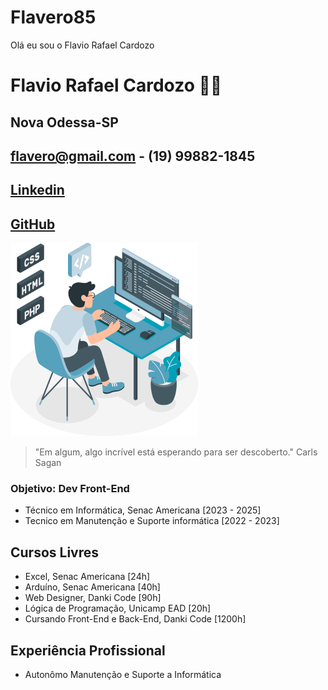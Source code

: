 # Flavero85
 Olá eu sou o Flavio Rafael Cardozo

# Flavio Rafael Cardozo 👨‍💻
## Nova Odessa-SP 
## flavero@gmail.com    - (19) 99882-1845

## [Linkedin](https://br.linkedin.com/in/flavio-rafael-cardozo-66a763143)
## [GitHub](https://github.com/flavero85)

![foto](foto.png)

> "Em algum, algo incrível está esperando para ser descoberto." Carls Sagan
### Objetivo: Dev Front-End
- Técnico em Informática, Senac Americana [2023 - 2025]
- Tecnico em Manutenção e Suporte  informática [2022 - 2023]

## Cursos Livres
- Excel, Senac Americana [24h]
- Arduíno, Senac Americana [40h]
- Web Designer, Danki Code [90h]
- Lógica de Programação, Unicamp EAD [20h]
- Cursando Front-End e Back-End, Danki Code [1200h]

## Experiência Profissional
- Autonômo Manutenção e Suporte a Informática 
